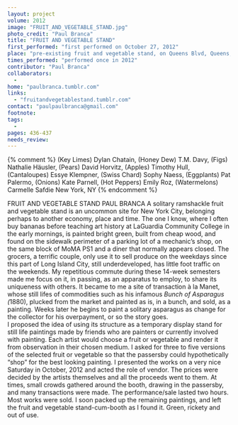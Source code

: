 ```yaml
---
layout: project
volume: 2012
image: "FRUIT_AND_VEGETABLE_STAND.jpg"
photo_credit: "Paul Branca"
title: "FRUIT AND VEGETABLE STAND"
first_performed: "first performed on October 27, 2012"
place: "pre-existing fruit and vegetable stand, on Queens Blvd, Queens, NY"
times_performed: "performed once in 2012"
contributor: "Paul Branca"
collaborators: 
  - 
home: "paulbranca.tumblr.com"
links: 
  - "fruitandvegetablestand.tumblr.com"
contact: "paulpaulbranca@gmail.com"
footnote: 
tags: 
  - 
pages: 436-437
needs_review: 
---
```


{% comment %} 
(Key Limes) Dylan Chatain, (Honey Dew) T.M. Davy, (Figs) Nathalie Häusler, (Pears) David Horvitz, (Apples) Timothy Hull, (Cantaloupes) Essye Klempner, (Swiss Chard) Sophy Naess, (Eggplants) Pat Palermo, (Onions) Kate Parnell, (Hot Peppers) Emily Roz, (Watermelons) Carmelle Safdie
New York, NY
{% endcomment %}

 FRUIT AND VEGETABLE STAND 
 PAUL BRANCA 
 A solitary ramshackle fruit and vegetable stand is an uncommon site for New York City, belonging perhaps to another economy, place and time. The one I know, where I often buy bananas before teaching art history at LaGuardia Community College in the early mornings, is painted bright green, built from cheap wood, and found on the sidewalk perimeter of a parking lot of a mechanic’s shop, on the same block of MoMA PS1 and a diner that normally appears closed. The grocers, a terrific couple, only use it to sell produce on the weekdays since this part of Long Island City, still underdeveloped, has little foot traffic on the weekends. My repetitious commute during these 14-week semesters made me focus on it, in passing, as an apparatus to employ, to share its uniqueness with others. It became to me a site of transaction à la Manet, whose still lifes of commodities such as his infamous <em>Bunch of Asparagus (</em>1880), plucked from the market and painted as is, in a bunch, and sold, as a painting. Weeks later he begins to paint a solitary asparagus as change for the collector for his overpayment, or so the story goes.  
 I proposed the idea of using its structure as a temporary display stand for still life paintings made by friends who are painters or currently involved with painting. Each artist would choose a fruit or vegetable and render it from observation in their chosen medium. I asked for three to five versions of the selected fruit or vegetable so that the passersby could hypothetically “shop” for the best looking painting. I presented the works on a very nice Saturday in October, 2012 and acted the role of vendor. The prices were decided by the artists themselves and all the proceeds went to them. At times, small crowds gathered around the booth, drawing in the passersby, and many transactions were made. The performance/sale lasted two hours. Most works were sold. I soon packed up the remaining paintings, and left the fruit and vegetable stand-cum-booth as I found it. Green, rickety and out of use.  
